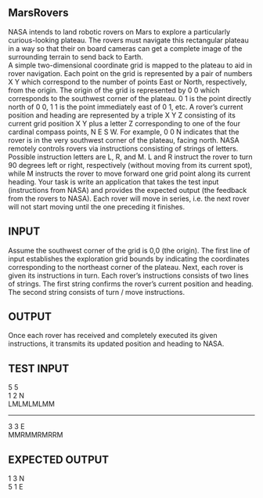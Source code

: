 ## MarsRovers

NASA intends to land robotic rovers on Mars to explore a particularly curious-looking plateau. The rovers must  navigate this rectangular plateau in a way so that their on board cameras can get a complete image of the  surrounding terrain to send back to Earth.  
A simple two-dimensional coordinate grid is mapped to the plateau to aid in rover navigation. Each point on the  grid is represented by a pair of numbers X Y which correspond to the number of points East or North, respectively,  from the origin. The origin of the grid is represented by 0 0 which corresponds to the southwest corner of the  plateau. 0 1 is the point directly north of 0 0, 1 1 is the point immediately east of 0 1, etc. A rover’s current  position and heading are represented by a triple X Y Z consisting of its current grid position X Y plus a letter Z corresponding to one of the four cardinal compass points, N E S W. For example, 0 0 N indicates that the rover is  in the very southwest corner of the plateau, facing north. 
NASA remotely controls rovers via instructions consisting of strings of letters. Possible instruction letters are L,  R, and M. L and R instruct the rover to turn 90 degrees left or right, respectively (without moving from its current  spot), while M instructs the rover to move forward one grid point along its current heading. 
Your task is write an application that takes the test input (instructions from NASA) and provides the expected  output (the feedback from the rovers to NASA). Each rover will move in series, i.e. the next rover will not start  moving until the one preceding it finishes.  

## INPUT 
Assume the southwest corner of the grid is 0,0 (the origin). The first  line of input establishes the exploration grid bounds by indicating  the coordinates corresponding to the northeast corner of the  plateau. 
Next, each rover is given its instructions in turn. Each rover’s  instructions consists of two lines of strings. The first string confirms  the rover’s current position and heading. The second string consists  of turn / move instructions.  

## OUTPUT 
Once each rover has received and completely executed its given  instructions, it transmits its updated position and heading to NASA.


## TEST INPUT 
5 5  
1 2 N  
LMLMLMLMM
***********
3 3 E  
MMRMMRMRRM  

## EXPECTED OUTPUT 
1 3 N  
5 1 E 
